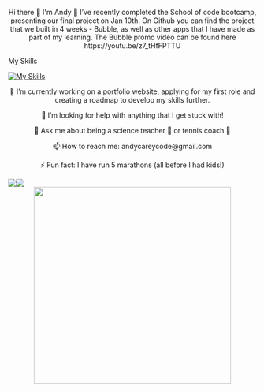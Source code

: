 <p align="center">
   Hi there 👋 I'm Andy
🔭 I’ve recently completed the School of code bootcamp, presenting our final project on Jan 10th.
On Github you can find the project that we built in 4 weeks - Bubble, as well as other apps that I have made as part of my learning.
The Bubble promo video can be found here https://youtu.be/z7_tHfFPTTU  
</p>

My Skills

[![My Skills](https://skillicons.dev/icons?i=js,html,css,express,figma,git,github,jest,nodejs,postgres,react,supabase,ts,vercel&perline=20)](https://skillicons.dev)

<p align="center">
🌱 I’m currently working on a portfolio website, applying for my first role and creating a roadmap to develop my skills further.
<p align="center">
🤔 I’m looking for help with anything that I get stuck with! 
<p align="center">
💬 Ask me about being a science teacher 🧪 or tennis coach 🎾
<p align="center">
📫 How to reach me: andycareycode@gmail.com 
<p align="center">
⚡ Fun fact: I have run 5 marathons (all before I had kids!)
</p>


<div style="display: flex; flex-direction: row;">
 <img class="img" src="https://github-readme-stats.vercel.app/api/?username=carey-andrew&count_private=true&theme=tokyonight&showicons=true" />
 <img class="img" src="https://github-readme-stats.vercel.app/api/top-langs/?username=carey-andrew&theme=radical&layout=compact" />
</div>

<div align="center">   
   <img margin="auto" class="img" width="400" height="400" src="https://github.r2v.ch/codewars?user=AndyCarey&stroke=rgb(0,0,0)" />
</div>

